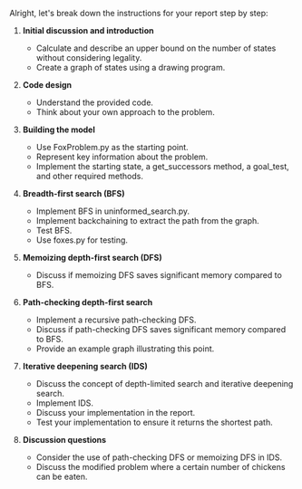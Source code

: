 Alright, let's break down the instructions for your report step by step:

1. **Initial discussion and introduction**
   - Calculate and describe an upper bound on the number of states without considering legality. 
   - Create a graph of states using a drawing program. 
   
2. **Code design**
   - Understand the provided code.
   - Think about your own approach to the problem.
   
3. **Building the model**
   - Use FoxProblem.py as the starting point.
   - Represent key information about the problem.
   - Implement the starting state, a get_successors method, a goal_test, and other required methods.
   
4. **Breadth-first search (BFS)**
   - Implement BFS in uninformed_search.py.
   - Implement backchaining to extract the path from the graph.
   - Test BFS.
   - Use foxes.py for testing.
   
5. **Memoizing depth-first search (DFS)**
   - Discuss if memoizing DFS saves significant memory compared to BFS.
   
6. **Path-checking depth-first search**
   - Implement a recursive path-checking DFS.
   - Discuss if path-checking DFS saves significant memory compared to BFS.
   - Provide an example graph illustrating this point.
   
7. **Iterative deepening search (IDS)**
   - Discuss the concept of depth-limited search and iterative deepening search.
   - Implement IDS.
   - Discuss your implementation in the report.
   - Test your implementation to ensure it returns the shortest path.
   
8. **Discussion questions**
   - Consider the use of path-checking DFS or memoizing DFS in IDS.
   - Discuss the modified problem where a certain number of chickens can be eaten.
   
